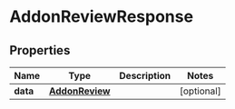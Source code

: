 

# AddonReviewResponse

## Properties

Name | Type | Description | Notes
------------ | ------------- | ------------- | -------------
**data** | [**AddonReview**](AddonReview.md) |  |  [optional]



